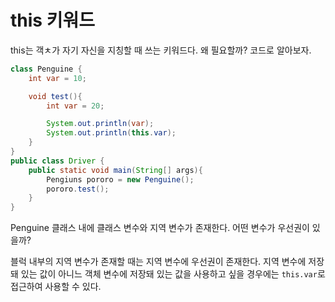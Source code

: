 # this 키워드
this는 객ㅊ가 자기 자신을 지칭할 때 쓰는 키워드다.
왜 필요할까? 코드로 알아보자.

```java
class Penguine {
    int var = 10;

    void test(){
        int var = 20;

        System.out.println(var);
        System.out.println(this.var);
    }
}
public class Driver {
    public static void main(String[] args){
        Pengiuns pororo = new Penguine();
        pororo.test();
    }
}
```

Penguine 클래스 내에 클래스 변수와 지역 변수가 존재한다. 어떤 변수가 우선권이 있을까?

블럭 내부의 지역 변수가 존재할 때는 지역 변수에 우선권이 존재한다. 지역 변수에 저장돼 있는 값이 아니느 객체 변수에 저장돼 있는 값을 사용하고 싶을 경우에는 `this.var`로 접근하여 사용할 수 있다.